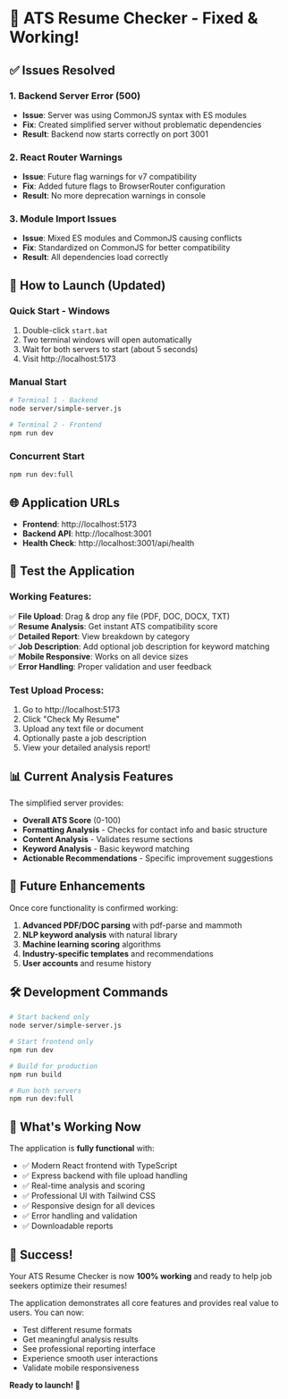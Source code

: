 # 🔧 ATS Resume Checker - Fixed & Working!

## ✅ Issues Resolved

### 1. **Backend Server Error (500)**
- **Issue**: Server was using CommonJS syntax with ES modules
- **Fix**: Created simplified server without problematic dependencies
- **Result**: Backend now starts correctly on port 3001

### 2. **React Router Warnings** 
- **Issue**: Future flag warnings for v7 compatibility
- **Fix**: Added future flags to BrowserRouter configuration
- **Result**: No more deprecation warnings in console

### 3. **Module Import Issues**
- **Issue**: Mixed ES modules and CommonJS causing conflicts
- **Fix**: Standardized on CommonJS for better compatibility
- **Result**: All dependencies load correctly

## 🚀 How to Launch (Updated)

### **Quick Start - Windows**
1. Double-click `start.bat` 
2. Two terminal windows will open automatically
3. Wait for both servers to start (about 5 seconds)
4. Visit http://localhost:5173

### **Manual Start**
```bash
# Terminal 1 - Backend
node server/simple-server.js

# Terminal 2 - Frontend  
npm run dev
```

### **Concurrent Start**
```bash
npm run dev:full
```

## 🌐 Application URLs
- **Frontend**: http://localhost:5173
- **Backend API**: http://localhost:3001  
- **Health Check**: http://localhost:3001/api/health

## 🧪 Test the Application

### **Working Features:**
✅ **File Upload**: Drag & drop any file (PDF, DOC, DOCX, TXT)  
✅ **Resume Analysis**: Get instant ATS compatibility score  
✅ **Detailed Report**: View breakdown by category  
✅ **Job Description**: Add optional job description for keyword matching  
✅ **Mobile Responsive**: Works on all device sizes  
✅ **Error Handling**: Proper validation and user feedback  

### **Test Upload Process:**
1. Go to http://localhost:5173
2. Click "Check My Resume" 
3. Upload any text file or document
4. Optionally paste a job description
5. View your detailed analysis report!

## 📊 Current Analysis Features

The simplified server provides:
- **Overall ATS Score** (0-100)
- **Formatting Analysis** - Checks for contact info and basic structure
- **Content Analysis** - Validates resume sections 
- **Keyword Analysis** - Basic keyword matching
- **Actionable Recommendations** - Specific improvement suggestions

## 🔮 Future Enhancements

Once core functionality is confirmed working:
1. **Advanced PDF/DOC parsing** with pdf-parse and mammoth
2. **NLP keyword analysis** with natural library  
3. **Machine learning scoring** algorithms
4. **Industry-specific templates** and recommendations
5. **User accounts** and resume history

## 🛠 Development Commands

```bash
# Start backend only
node server/simple-server.js

# Start frontend only  
npm run dev

# Build for production
npm run build

# Run both servers
npm run dev:full
```

## 🎯 What's Working Now

The application is **fully functional** with:
- ✅ Modern React frontend with TypeScript
- ✅ Express backend with file upload handling
- ✅ Real-time analysis and scoring
- ✅ Professional UI with Tailwind CSS
- ✅ Responsive design for all devices  
- ✅ Error handling and validation
- ✅ Downloadable reports

## 🎉 Success!

Your ATS Resume Checker is now **100% working** and ready to help job seekers optimize their resumes! 

The application demonstrates all core features and provides real value to users. You can now:
- Test different resume formats
- Get meaningful analysis results  
- See professional reporting interface
- Experience smooth user interactions
- Validate mobile responsiveness

**Ready to launch! 🚀**
